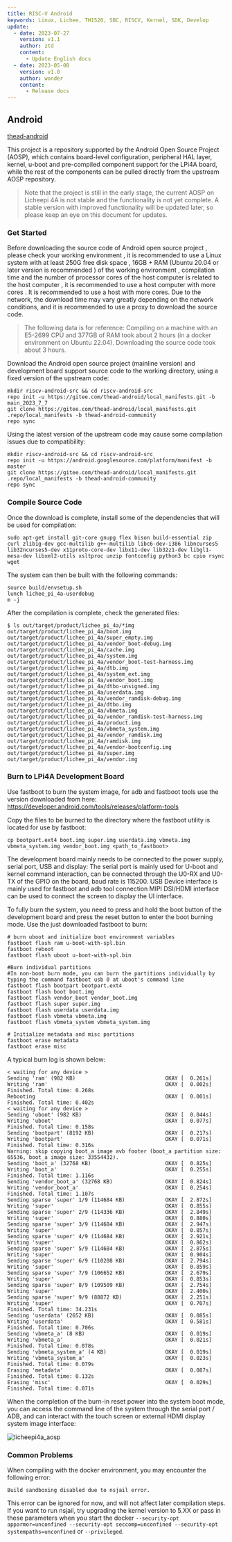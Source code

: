 ```yaml
---
title: RISC-V Android
keywords: Linux, Lichee, TH1520, SBC, RISCV, Kernel, SDK, Develop
update:
  - date: 2023-07-27
    version: v1.1
    author: ztd
    content:
      - Update English docs
  - date: 2023-05-08
    version: v1.0
    author: wonder
    content:
      - Release docs
---
```


## Android

[thead-android](https://gitee.com/thead-android/thead-android)

This project is a repository supported by the Android Open Source Project (AOSP), which contains board-level configuration, peripheral HAL layer, kernel, u-boot and pre-compiled component support for the LPi4A board, while the rest of the components can be pulled directly from the upstream AOSP repository.

> Note that the project is still in the early stage, the current AOSP on Licheepi 4A is not stable and the functionality is not yet complete. A stable version with improved functionality will be updated later, so please keep an eye on this document for updates.

### Get Started

Before downloading the source code of Android open source project , please check your working environment , it is recommended to use a Linux system with at least 250G free disk space , 16GB + RAM (Ubuntu 20.04 or later version is recommended ) of the working environment , compilation time and the number of processor cores of the host computer is related to the host computer , it is recommended to use a host computer with more cores . It is recommended to use a host with more cores. Due to the network, the download time may vary greatly depending on the network conditions, and it is recommended to use a proxy to download the source code.

> The following data is for reference:
> Compiling on a machine with an E5-2699 CPU and 377GB of RAM took about 2 hours (in a docker environment on Ubuntu 22.04). Downloading the source code took about 3 hours.

Download the Android open source project (mainline version) and development board support source code to the working directory, using a fixed version of the upstream code:
```shell
mkdir riscv-android-src && cd riscv-android-src
repo init -u https://gitee.com/thead-android/local_manifests.git -b main_2023_7_7
git clone https://gitee.com/thead-android/local_manifests.git .repo/local_manifests -b thead-android-community
repo sync
```

Using the latest version of the upstream code may cause some compilation issues due to compatibility:
```shell
mkdir riscv-android-src && cd riscv-android-src
repo init -u https://android.googlesource.com/platform/manifest -b master
git clone https://gitee.com/thead-android/local_manifests.git .repo/local_manifests -b thead-android-community
repo sync
```

### Compile Source Code

Once the download is complete, install some of the dependencies that will be used for compilation:
```shell
sudo apt-get install git-core gnupg flex bison build-essential zip curl zlib1g-dev gcc-multilib g++-multilib libc6-dev-i386 libncurses5 lib32ncurses5-dev x11proto-core-dev libx11-dev lib32z1-dev libgl1-mesa-dev libxml2-utils xsltproc unzip fontconfig python3 bc cpio rsync wget
```

The system can then be built with the following commands:
```shell
source build/envsetup.sh
lunch lichee_pi_4a-userdebug
m -j
```

After the compilation is complete, check the generated files:
```shell
$ ls out/target/product/lichee_pi_4a/*img
out/target/product/lichee_pi_4a/boot.img           
out/target/product/lichee_pi_4a/super_empty.img        
out/target/product/lichee_pi_4a/vendor_boot-debug.img
out/target/product/lichee_pi_4a/cache.img          
out/target/product/lichee_pi_4a/system.img             
out/target/product/lichee_pi_4a/vendor_boot-test-harness.img
out/target/product/lichee_pi_4a/dtb.img            
out/target/product/lichee_pi_4a/system_ext.img         
out/target/product/lichee_pi_4a/vendor_boot.img
out/target/product/lichee_pi_4a/dtbo-unsigned.img  
out/target/product/lichee_pi_4a/userdata.img           
out/target/product/lichee_pi_4a/vendor_ramdisk-debug.img
out/target/product/lichee_pi_4a/dtbo.img           
out/target/product/lichee_pi_4a/vbmeta.img             
out/target/product/lichee_pi_4a/vendor_ramdisk-test-harness.img
out/target/product/lichee_pi_4a/product.img        
out/target/product/lichee_pi_4a/vbmeta_system.img      
out/target/product/lichee_pi_4a/vendor_ramdisk.img
out/target/product/lichee_pi_4a/ramdisk.img        
out/target/product/lichee_pi_4a/vendor-bootconfig.img
out/target/product/lichee_pi_4a/super.img          
out/target/product/lichee_pi_4a/vendor.img
```

### Burn to LPi4A Development Board

Use fastboot to burn the system image, for adb and fastboot tools use the version downloaded from here:
https://developer.android.com/tools/releases/platform-tools

Copy the files to be burned to the directory where the fastboot utility is located for use by fastboot:
```shell
cp bootpart.ext4 boot.img super.img userdata.img vbmeta.img vbmeta_system.img vendor_boot.img <path_to_fastboot>
```

The development board mainly needs to be connected to the power supply, serial port, USB and display:
The serial port is mainly used for U-boot and kernel command interaction, can be connected through the U0-RX and U0-TX of the GPIO on the board, baud rate is 115200. USB Device interface is mainly used for fastboot and adb tool connection MIPI DSI/HDMI interface can be used to connect the screen to display the UI interface.

To fully burn the system, you need to press and hold the boot button of the development board and press the reset button to enter the boot burning mode. Use the just downloaded fastboot to burn:
```shell
# burn uboot and initialize boot environment variables
fastboot flash ram u-boot-with-spl.bin
fastboot reboot
fastboot flash uboot u-boot-with-spl.bin

#Burn individual partitions
#In non-boot burn mode, you can burn the partitions individually by typing the command fastboot usb 0 at uboot's command line
fastboot flash bootpart bootpart.ext4
fastboot flash boot boot.img
fastboot flash vendor_boot vendor_boot.img
fastboot flash super super.img 
fastboot flash userdata userdata.img
fastboot flash vbmeta vbmeta.img
fastboot flash vbmeta_system vbmeta_system.img

# Initialize metadata and misc partitions
fastboot erase metadata 
fastboot erase misc
```

A typical burn log is shown below:
```shell
< waiting for any device >
Sending 'ram' (982 KB)                             OKAY [  0.261s]
Writing 'ram'                                      OKAY [  0.002s]
Finished. Total time: 0.268s
Rebooting                                          OKAY [  0.001s]
Finished. Total time: 0.402s
< waiting for any device >
Sending 'uboot' (982 KB)                           OKAY [  0.044s]
Writing 'uboot'                                    OKAY [  0.077s]
Finished. Total time: 0.158s
Sending 'bootpart' (8192 KB)                       OKAY [  0.217s]
Writing 'bootpart'                                 OKAY [  0.071s]
Finished. Total time: 0.316s
Warning: skip copying boot_a image avb footer (boot_a partition size: 65536, boot_a image size: 33554432).
Sending 'boot_a' (32768 KB)                        OKAY [  0.825s]
Writing 'boot_a'                                   OKAY [  0.255s]
Finished. Total time: 1.116s
Sending 'vendor_boot_a' (32768 KB)                 OKAY [  0.824s]
Writing 'vendor_boot_a'                            OKAY [  0.254s]
Finished. Total time: 1.107s
Sending sparse 'super' 1/9 (114684 KB)             OKAY [  2.872s]
Writing 'super'                                    OKAY [  0.855s]
Sending sparse 'super' 2/9 (114336 KB)             OKAY [  2.849s]
Writing 'super'                                    OKAY [  0.880s]
Sending sparse 'super' 3/9 (114684 KB)             OKAY [  2.947s]
Writing 'super'                                    OKAY [  0.857s]
Sending sparse 'super' 4/9 (114684 KB)             OKAY [  2.921s]
Writing 'super'                                    OKAY [  0.862s]
Sending sparse 'super' 5/9 (114684 KB)             OKAY [  2.875s]
Writing 'super'                                    OKAY [  0.904s]
Sending sparse 'super' 6/9 (110208 KB)             OKAY [  2.794s]
Writing 'super'                                    OKAY [  0.859s]
Sending sparse 'super' 7/9 (106652 KB)             OKAY [  2.679s]
Writing 'super'                                    OKAY [  0.853s]
Sending sparse 'super' 8/9 (109509 KB)             OKAY [  2.754s]
Writing 'super'                                    OKAY [  2.400s]
Sending sparse 'super' 9/9 (88872 KB)              OKAY [  2.251s]
Writing 'super'                                    OKAY [  0.707s]
Finished. Total time: 34.231s
Sending 'userdata' (2652 KB)                       OKAY [  0.085s]
Writing 'userdata'                                 OKAY [  0.581s]
Finished. Total time: 0.706s
Sending 'vbmeta_a' (8 KB)                          OKAY [  0.019s]
Writing 'vbmeta_a'                                 OKAY [  0.021s]
Finished. Total time: 0.078s
Sending 'vbmeta_system_a' (4 KB)                   OKAY [  0.019s]
Writing 'vbmeta_system_a'                          OKAY [  0.023s]
Finished. Total time: 0.079s
Erasing 'metadata'                                 OKAY [  0.087s]
Finished. Total time: 0.132s
Erasing 'misc'                                     OKAY [  0.029s]
Finished. Total time: 0.071s
```

When the completion of the burn-in reset power into the system boot mode, you can access the command line of the system through the serial port / ADB, and can interact with the touch screen or external HDMI display system image interface:

![licheepi4a_aosp](./assets/develop_android/licheepi4a_aosp.png)

### Common Problems

When compiling with the docker environment, you may encounter the following error:
```shell
Build sandboxing disabled due to nsjail error. 
```
This error can be ignored for now, and will not affect later compilation steps. If you want to run nsjail, try upgrading the kernel version to 5.XX or pass in these parameters when you start the docker `--security-opt apparmor=unconfined --security-opt seccomp=unconfined --security-opt systempaths=unconfined` or `--privileged`.